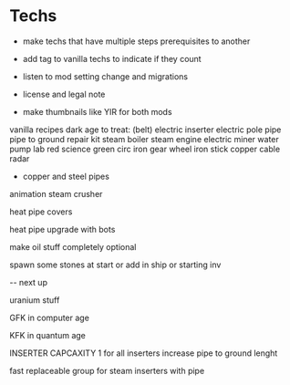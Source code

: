 # Techs

- make techs that have multiple steps prerequisites to another
- add tag to vanilla techs to indicate if they count

- listen to mod setting change and migrations

- license and legal note

- make thumbnails like YIR for both mods

vanilla recipes dark age to treat:
(belt)
electric inserter
electric pole
pipe
pipe to ground
repair kit
steam boiler
steam engine
electric miner
water pump
lab
red science
green circ
iron gear wheel
iron stick
copper cable
radar

- copper and steel pipes

animation steam crusher

heat pipe covers

heat pipe upgrade with bots

make oil stuff completely optional

spawn some stones at start or add in ship or starting inv

-- next up

uranium stuff

GFK in computer age

KFK in quantum age

INSERTER CAPCAXITY 1 for all inserters
increase pipe to ground lenght

fast replaceable group for steam inserters with pipe